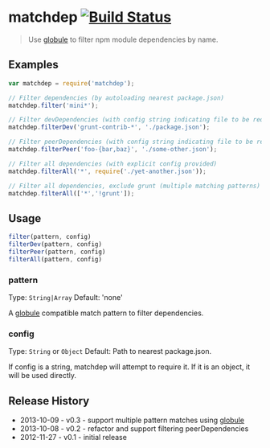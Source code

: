 # matchdep [![Build Status](https://secure.travis-ci.org/tkellen/node-matchdep.png?branch=master)](http://travis-ci.org/tkellen/node-matchdep)

> Use [globule] to filter npm module dependencies by name.

## Examples

```js
var matchdep = require('matchdep');

// Filter dependencies (by autoloading nearest package.json)
matchdep.filter('mini*');

// Filter devDependencies (with config string indicating file to be required)
matchdep.filterDev('grunt-contrib-*', './package.json');

// Filter peerDependencies (with config string indicating file to be required)
matchdep.filterPeer('foo-{bar,baz}', './some-other.json');

// Filter all dependencies (with explicit config provided)
matchdep.filterAll('*', require('./yet-another.json'));

// Filter all dependencies, exclude grunt (multiple matching patterns)
matchdep.filterAll(['*','!grunt']);
```

## Usage

```js
filter(pattern, config)
filterDev(pattern, config)
filterPeer(pattern, config)
filterAll(pattern, config)
```

### pattern
Type: `String|Array`
Default: 'none'

A [globule] compatible match pattern to filter dependencies.

### config
Type: `String` or `Object`
Default: Path to nearest package.json.

If config is a string, matchdep will attempt to require it.  If it is an object, it will be used directly.

## Release History

* 2013-10-09 - v0.3 - support multiple pattern matches using [globule]
* 2013-10-08 - v0.2 - refactor and support filtering peerDependencies
* 2012-11-27 - v0.1 - initial release


[globule]: https://github.com/cowboy/node-globule
